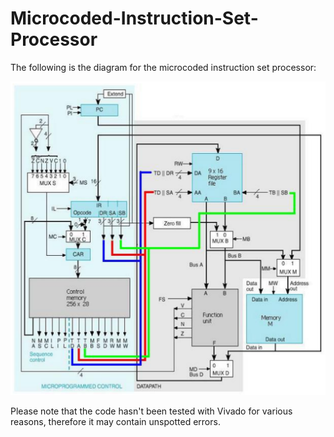 # Microcoded-Instruction-Set-Processor

The following is the diagram for the microcoded instruction set processor:

<img src="Processor-Diagram.PNG" >

Please note that the code hasn't been tested with Vivado for various reasons, therefore it may contain unspotted errors.
